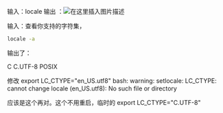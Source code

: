 ﻿
 输入：locale
 输出
 ：![在这里插入图片描述](http://img.yayi.site/csdn/2021032519591958.png-watermaskStyle)

 输入：查看你支持的字符集，
```bash
locale -a

```
输出了：


C
C.UTF-8
POSIX

修改
 export LC_CTYPE="en_US.utf8"
bash: warning: setlocale: LC_CTYPE: cannot change locale (en_US.utf8): No such file or directory

应该是这个再对。这个不用重启，临时的
 export LC_CTYPE="C.UTF-8"


